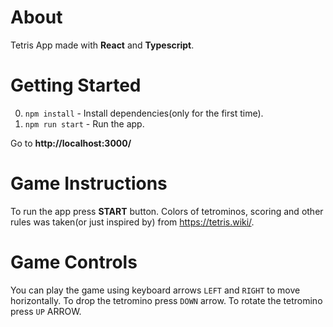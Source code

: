 # About

Tetris App made with **React** and **Typescript**.

# Getting Started

0. `npm install` - Install dependencies(only for the first time).
1. `npm run start` - Run the app.

Go to **http://localhost:3000/**

# Game Instructions

To run the app press **START** button. Colors of tetrominos, scoring and other rules was taken(or just inspired by) from https://tetris.wiki/.

# Game Controls

You can play the game using keyboard arrows `LEFT` and `RIGHT` to move horizontally. To drop the tetromino press `DOWN` arrow. To rotate the tetromino press `UP` ARROW.
